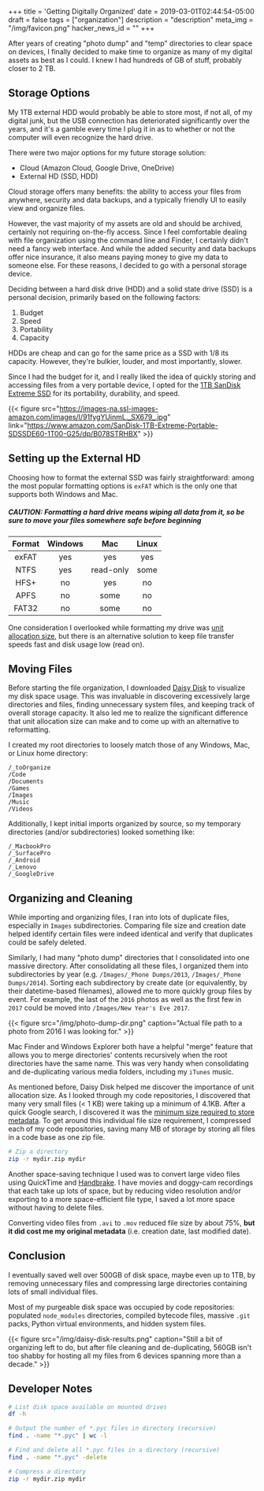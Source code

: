 +++
title = 'Getting Digitally Organized'
date = 2019-03-01T02:44:54-05:00
draft = false
tags = ["organization"]
description = "description"
meta_img = "/img/favicon.png"
hacker_news_id = ""
+++

After years of creating "photo dump" and "temp" directories to clear space on devices, I finally decided to make time to organize as many of my digital assets as best as I could. I knew I had hundreds of GB of stuff, probably closer to 2 TB.

## Storage Options

My 1TB external HDD would probably be able to store most, if not all, of my digital junk, but the USB connection has deteriorated significantly over the years, and it's a gamble every time I plug it in as to whether or not the computer will even recognize the hard drive.

There were two major options for my future storage solution:

* Cloud (Amazon Cloud, Google Drive, OneDrive)
* External HD (SSD, HDD)

Cloud storage offers many benefits: the ability to access your files from anywhere, security and data backups, and a typically friendly UI to easily view and organize files.

However, the vast majority of my assets are old and should be archived, certainly not requiring on-the-fly access. Since I feel comfortable dealing with file organization using the command line and Finder, I certainly didn't need a fancy web interface. And while the added security and data backups offer nice insurance, it also means paying money to give my data to someone else. For these reasons, I decided to go with a personal storage device.

Deciding between a hard disk drive (HDD) and a solid state drive (SSD) is a personal decision, primarily based on the following factors:

1. Budget
1. Speed
1. Portability
1. Capacity

HDDs are cheap and can go for the same price as a SSD with 1/8 its capacity. However, they're bulkier, louder, and most importantly, slower.

Since I had the budget for it, and I really liked the idea of quickly storing and accessing files from a very portable device, I opted for the [1TB SanDisk Extreme SSD](https://www.amazon.com/SanDisk-1TB-Extreme-Portable-SDSSDE60-1T00-G25/dp/B078STRHBX) for its portability, durability, and speed.

{{< figure src="https://images-na.ssl-images-amazon.com/images/I/91fygYUinmL._SX679_.jpg" link="https://www.amazon.com/SanDisk-1TB-Extreme-Portable-SDSSDE60-1T00-G25/dp/B078STRHBX" >}}

## Setting up the External HD

Choosing how to format the external SSD was fairly straightforward: among the most popular formatting options is `exFAT` which is the only one that supports both Windows and Mac.

##### CAUTION: Formatting a hard drive means wiping all data from it, so be sure to move your files somewhere safe before beginning

| Format | Windows |    Mac    | Linux  |
|:------:|:-------:|:---------:|:------:|
| exFAT  |   yes   |    yes    |  yes   |
| NTFS   |   yes   | read-only |  some  |
| HFS+   |   no    |    yes    |  no    |
| APFS   |   no    |   some    |  no    |
| FAT32  |   no    |   some    |  no    |

One consideration I overlooked while formatting my drive was [unit allocation size](https://superuser.com/a/31690), but there is an alternative solution to keep file transfer speeds fast and disk usage low (read on).

## Moving Files

Before starting the file organization, I downloaded [Daisy Disk](https://daisydiskapp.com/) to visualize my disk space usage. This was invaluable in discovering excessively large directories and files, finding unnecessary system files, and keeping track of overall storage capacity. It also led me to realize the significant difference that unit allocation size can make and to come up with an alternative to reformatting.

I created my root directories to loosely match those of any Windows, Mac, or Linux home directory:

```
/_toOrganize
/Code
/Documents
/Games
/Images
/Music
/Videos
```

Additionally, I kept initial imports organized by source, so my temporary directories (and/or subdirectories) looked something like:

```
/_MacbookPro
/_SurfacePro
/_Android
/_Lenovo
/_GoogleDrive
```

## Organizing and Cleaning

While importing and organizing files, I ran into lots of duplicate files, especially in `Images` subdirectories. Comparing file size and creation date helped identify certain files were indeed identical and verify that duplicates could be safely deleted.

Similarly, I had many "photo dump" directories that I consolidated into one massive directory. After consolidating all these files, I organized them into subdirectories by year (e.g. `/Images/_Phone Dumps/2013`, `/Images/_Phone Dumps/2014`). Sorting each subdirectory by create date (or equivalently, by their datetime-based filenames), allowed me to more quickly group files by event. For example, the last of the `2016` photos as well as the first few in `2017` could be moved into `/Images/New Year's Eve 2017`.

{{< figure src="/img/photo-dump-dir.png" caption="Actual file path to a photo from 2016 I was looking for." >}}

Mac Finder and Windows Explorer both have a helpful "merge" feature that allows you to merge directories' contents recursively when the root directories have the same name. This was very handy when consolidating and de-duplicating various media folders, including my `iTunes` music.

As mentioned before, Daisy Disk helped me discover the importance of unit allocation size. As I looked through my code repositories, I discovered that many very small files (< 1 KB) were taking up a minimum of 4.1KB. After a quick Google search, I discovered it was the [minimum size required to store metadata](https://superuser.com/a/142900). To get around this individual file size requirement, I compressed each of my code repositories, saving many MB of storage by storing all files in a code base as one zip file.

```bash
# Zip a directory
zip -r mydir.zip mydir
```

Another space-saving technique I used was to convert large video files using QuickTime and [Handbrake](https://handbrake.fr/). I have movies and doggy-cam recordings that each take up lots of space, but by reducing video resolution and/or exporting to a more space-efficient file type, I saved a lot more space without having to delete files.

Converting video files from `.avi` to `.mov` reduced file size by about 75%, **but it did cost me my original metadata** (i.e. creation date, last modified date).

## Conclusion

I eventually saved well over 500GB of disk space, maybe even up to 1TB, by removing unnecessary files and compressing large directories containing lots of small individual files.

Most of my purgeable disk space was occupied by code repositories: populated `node_modules` directories, compiled bytecode files, massive `.git` packs, Python virtual environments, and hidden system files.

{{< figure src="/img/daisy-disk-results.png" caption="Still a bit of organizing left to do, but after file cleaning and de-duplicating, 560GB isn't too shabby for hosting all my files from 6 devices spanning more than a decade." >}}

## Developer Notes

```bash
# List disk space available on mounted drives
df -h

# Output the number of *.pyc files in directory (recursive)
find . -name "*.pyc" | wc -l

# Find and delete all *.pyc files in a directory (recursive)
find . -name "*.pyc" -delete

# Compress a directory
zip -r mydir.zip mydir
```
